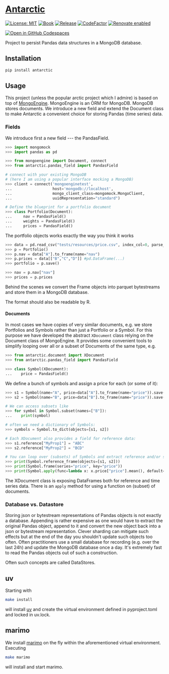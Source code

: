 # [Antarctic](https://tschm.github.io/antarctic/book)

[![License: MIT](https://img.shields.io/badge/License-MIT-yellow.svg)](LICENSE)
[![Book](https://github.com/tschm/antarctic/actions/workflows/book.yml/badge.svg)](https://github.com/tschm/antarctic/actions/workflows/book.yml)
[![Release](https://github.com/tschm/antarctic/workflows/Release/badge.svg)](https://github.com/tschm/antarctic/actions/)
[![CodeFactor](https://www.codefactor.io/repository/github/tschm/antarctic/badge)](https://www.codefactor.io/repository/github/tschm/antarctic)
[![Renovate enabled](https://img.shields.io/badge/renovate-enabled-brightgreen.svg)](https://github.com/renovatebot/renovate)

[![Open in GitHub Codespaces](https://github.com/codespaces/badge.svg)](https://codespaces.new/tschm/antarctic)

Project to persist Pandas data structures in a MongoDB database.

## Installation

```bash
pip install antarctic
```

## Usage

This project (unless the popular arctic project which I admire)
is based on top of [MongoEngine](https://pypi.org/project/mongoengine/).
MongoEngine is an ORM for MongoDB. MongoDB stores documents.
We introduce a new field and extend the Document class
to make Antarctic a convenient choice for storing Pandas (time series) data.

### Fields

We introduce first a new field --- the PandasField.

```python
>>> import mongomock
>>> import pandas as pd

>>> from mongoengine import Document, connect
>>> from antarctic.pandas_field import PandasField

# connect with your existing MongoDB
# (here I am using a popular interface mocking a MongoDB)
>>> client = connect('mongoenginetest', 
...                  host='mongodb://localhost', 
...                  mongo_client_class=mongomock.MongoClient, 
...                  uuidRepresentation="standard")

# Define the blueprint for a portfolio document
>>> class Portfolio(Document):
...     nav = PandasField()
...     weights = PandasField()
...     prices = PandasField()
```

The portfolio objects works exactly the way you think it works

```python
>>> data = pd.read_csv("tests/resources/price.csv", index_col=0, parse_dates=True)
>>> p = Portfolio()
>>> p.nav = data["A"].to_frame(name="nav")
>>> p.prices = data[["B","C","D"]] #pd.DataFrame(...)
>>> portfolio = p.save()

>>> nav = p.nav["nav"]
>>> prices = p.prices
```

Behind the scenes we convert the Frame objects
into parquet bytestreams and
store them in a MongoDB database.

The format should also be readable by R.

#### Documents

In most cases we have copies of very similar documents,
e.g. we store Portfolios and Symbols rather than just a Portfolio or a Symbol.
For this purpose we have developed the abstract `XDocument` class
relying on the Document class of MongoEngine.
It provides some convenient tools to simplify looping
over all or a subset of Documents of the same type, e.g.

```python
>>> from antarctic.document import XDocument
>>> from antarctic.pandas_field import PandasField

>>> class Symbol(XDocument):
...    price = PandasField()
```

We define a bunch of symbols and assign a price for each (or some of it):

```python
>>> s1 = Symbol(name="A", price=data["A"].to_frame(name="price")).save()
>>> s2 = Symbol(name="B", price=data["B"].to_frame(name="price")).save()

# We can access subsets like
>>> for symbol in Symbol.subset(names=["B"]):
...    print(symbol)

# often we need a dictionary of Symbols:
>>> symbols = Symbol.to_dict(objects=[s1, s2])

# Each XDocument also provides a field for reference data:
>>> s1.reference["MyProp1"] = "ABC"
>>> s2.reference["MyProp2"] = "BCD"

# You can loop over (subsets) of Symbols and extract reference and/or series data
>>> print(Symbol.reference_frame(objects=[s1, s2]))
>>> print(Symbol.frame(series="price", key="price"))
>>> print(Symbol.apply(func=lambda x: x.price["price"].mean(), default=np.nan))
```

The XDocument class is exposing DataFrames both for reference and time series data.
There is an `apply` method for using a function on (subset) of documents.

### Database vs. Datastore

Storing json or bytestream representations of Pandas objects
is not exactly a database. Appending is rather expensive as one would have
to extract the original Pandas object, append to it and convert
the new object back into a json or bytestream representation.
Clever sharding can mitigate such effects but at the end of the day
you shouldn't update such objects too often. Often practitioners
use a small database for recording (e.g. over the last 24h) and
update the MongoDB database once a day. It's extremely fast
to read the Pandas objects out of such a construction.

Often such concepts are called DataStores.

## uv

Starting with

```bash
make install
```

will install [uv](https://github.com/astral-sh/uv) and create
the virtual environment defined in
pyproject.toml and locked in uv.lock.

## marimo

We install [marimo](https://marimo.io) on the fly within the aforementioned
virtual environment. Executing

```bash
make marimo
```

will install and start marimo.
